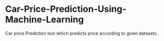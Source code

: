 # Car-Price-Prediction-Using-Machine-Learning
Car price Prediction tool which predicts price according to given datasets .
